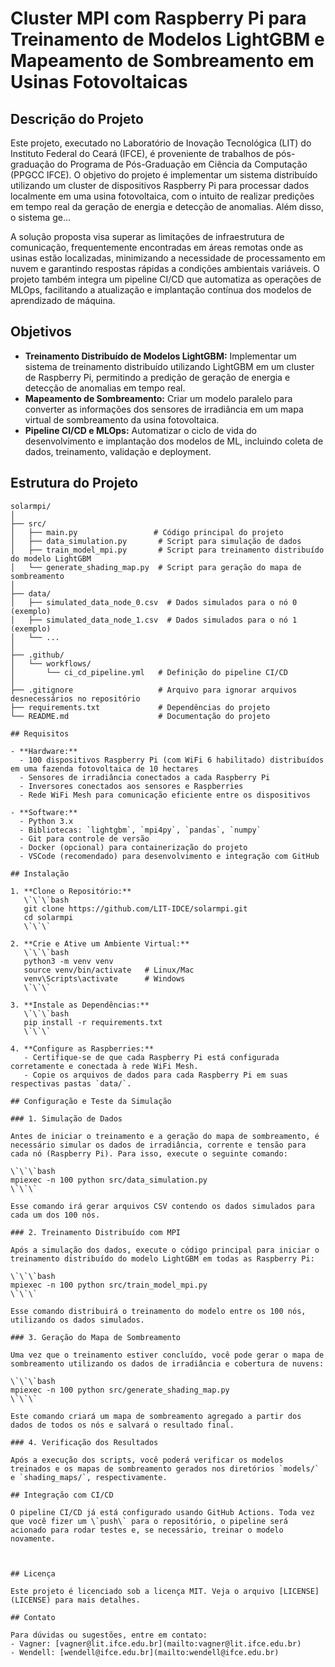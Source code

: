 # Cluster MPI com Raspberry Pi para Treinamento de Modelos LightGBM e Mapeamento de Sombreamento em Usinas Fotovoltaicas

## Descrição do Projeto

Este projeto, executado no Laboratório de Inovação Tecnológica (LIT) do Instituto Federal do Ceará (IFCE), é proveniente de trabalhos de pós-graduação do Programa de Pós-Graduação em Ciência da Computação (PPGCC IFCE). O objetivo do projeto é implementar um sistema distribuído utilizando um cluster de dispositivos Raspberry Pi para processar dados localmente em uma usina fotovoltaica, com o intuito de realizar predições em tempo real da geração de energia e detecção de anomalias. Além disso, o sistema ge...

A solução proposta visa superar as limitações de infraestrutura de comunicação, frequentemente encontradas em áreas remotas onde as usinas estão localizadas, minimizando a necessidade de processamento em nuvem e garantindo respostas rápidas a condições ambientais variáveis. O projeto também integra um pipeline CI/CD que automatiza as operações de MLOps, facilitando a atualização e implantação contínua dos modelos de aprendizado de máquina.

## Objetivos

- **Treinamento Distribuído de Modelos LightGBM:** Implementar um sistema de treinamento distribuído utilizando LightGBM em um cluster de Raspberry Pi, permitindo a predição de geração de energia e detecção de anomalias em tempo real.
- **Mapeamento de Sombreamento:** Criar um modelo paralelo para converter as informações dos sensores de irradiância em um mapa virtual de sombreamento da usina fotovoltaica.
- **Pipeline CI/CD e MLOps:** Automatizar o ciclo de vida do desenvolvimento e implantação dos modelos de ML, incluindo coleta de dados, treinamento, validação e deployment.

## Estrutura do Projeto

```plaintext
solarmpi/
│
├── src/
│   ├── main.py                 # Código principal do projeto
│   ├── data_simulation.py       # Script para simulação de dados
│   ├── train_model_mpi.py       # Script para treinamento distribuído do modelo LightGBM
│   └── generate_shading_map.py  # Script para geração do mapa de sombreamento
│
├── data/
│   ├── simulated_data_node_0.csv  # Dados simulados para o nó 0 (exemplo)
│   ├── simulated_data_node_1.csv  # Dados simulados para o nó 1 (exemplo)
│   └── ...
│
├── .github/
│   └── workflows/
│       └── ci_cd_pipeline.yml   # Definição do pipeline CI/CD
│
├── .gitignore                   # Arquivo para ignorar arquivos desnecessários no repositório
├── requirements.txt             # Dependências do projeto
└── README.md                    # Documentação do projeto

## Requisitos

- **Hardware:**
  - 100 dispositivos Raspberry Pi (com WiFi 6 habilitado) distribuídos em uma fazenda fotovoltaica de 10 hectares
  - Sensores de irradiância conectados a cada Raspberry Pi
  - Inversores conectados aos sensores e Raspberries
  - Rede WiFi Mesh para comunicação eficiente entre os dispositivos

- **Software:**
  - Python 3.x
  - Bibliotecas: `lightgbm`, `mpi4py`, `pandas`, `numpy`
  - Git para controle de versão
  - Docker (opcional) para containerização do projeto
  - VSCode (recomendado) para desenvolvimento e integração com GitHub

## Instalação

1. **Clone o Repositório:**
   \`\`\`bash
   git clone https://github.com/LIT-IDCE/solarmpi.git
   cd solarmpi
   \`\`\`

2. **Crie e Ative um Ambiente Virtual:**
   \`\`\`bash
   python3 -m venv venv
   source venv/bin/activate   # Linux/Mac
   venv\Scripts\activate      # Windows
   \`\`\`

3. **Instale as Dependências:**
   \`\`\`bash
   pip install -r requirements.txt
   \`\`\`

4. **Configure as Raspberries:**
   - Certifique-se de que cada Raspberry Pi está configurada corretamente e conectada à rede WiFi Mesh.
   - Copie os arquivos de dados para cada Raspberry Pi em suas respectivas pastas `data/`.

## Configuração e Teste da Simulação

### 1. Simulação de Dados

Antes de iniciar o treinamento e a geração do mapa de sombreamento, é necessário simular os dados de irradiância, corrente e tensão para cada nó (Raspberry Pi). Para isso, execute o seguinte comando:

\`\`\`bash
mpiexec -n 100 python src/data_simulation.py
\`\`\`

Esse comando irá gerar arquivos CSV contendo os dados simulados para cada um dos 100 nós.

### 2. Treinamento Distribuído com MPI

Após a simulação dos dados, execute o código principal para iniciar o treinamento distribuído do modelo LightGBM em todas as Raspberry Pi:

\`\`\`bash
mpiexec -n 100 python src/train_model_mpi.py
\`\`\`

Esse comando distribuirá o treinamento do modelo entre os 100 nós, utilizando os dados simulados.

### 3. Geração do Mapa de Sombreamento

Uma vez que o treinamento estiver concluído, você pode gerar o mapa de sombreamento utilizando os dados de irradiância e cobertura de nuvens:

\`\`\`bash
mpiexec -n 100 python src/generate_shading_map.py
\`\`\`

Este comando criará um mapa de sombreamento agregado a partir dos dados de todos os nós e salvará o resultado final.

### 4. Verificação dos Resultados

Após a execução dos scripts, você poderá verificar os modelos treinados e os mapas de sombreamento gerados nos diretórios `models/` e `shading_maps/`, respectivamente.

## Integração com CI/CD

O pipeline CI/CD já está configurado usando GitHub Actions. Toda vez que você fizer um \`push\` para o repositório, o pipeline será acionado para rodar testes e, se necessário, treinar o modelo novamente.



## Licença

Este projeto é licenciado sob a licença MIT. Veja o arquivo [LICENSE](LICENSE) para mais detalhes.

## Contato

Para dúvidas ou sugestões, entre em contato:
- Vagner: [vagner@lit.ifce.edu.br](mailto:vagner@lit.ifce.edu.br)
- Wendell: [wendell@ifce.edu.br](mailto:wendell@ifce.edu.br)